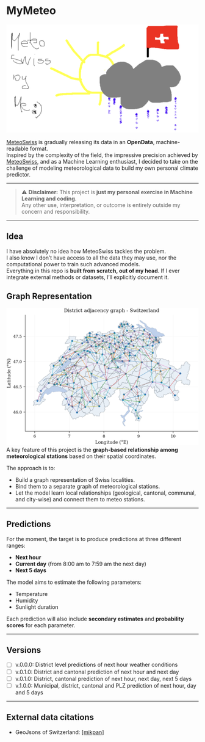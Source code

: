 # MyMeteo

![MyMeteo](figures/MyMeteo.png)

[MeteoSwiss](https://www.meteoswiss.admin.ch/about-us/) is gradually releasing its data in an **OpenData**, machine-readable format.  
Inspired by the complexity of the field, the impressive precision achieved by [MeteoSwiss](https://www.meteoswiss.admin.ch/about-us/), and as a Machine Learning enthusiast, I decided to take on the challenge of modeling meteorological data to build my own personal climate predictor.

---

> ⚠️ **Disclaimer:** This project is **just my personal exercise in Machine Learning and coding**.  
> Any other use, interpretation, or outcome is entirely outside my concern and responsibility.

---

## Idea
I have absolutely no idea how MeteoSwiss tackles the problem.  
I also know I don’t have access to all the data they may use, nor the computational power to train such advanced models.  
Everything in this repo is **built from scratch, out of my head**. If I ever integrate external methods or datasets, I’ll explicitly document it.

## Graph Representation
![Graph representation of Switzerland at district level](figures/swiss_districts_graph.png)
A key feature of this project is the **graph-based relationship among meteorological stations** based on their spatial coordinates.  

The approach is to:  
- Build a graph representation of Swiss localities.  
- Bind them to a separate graph of meteorological stations.  
- Let the model learn local relationships (geological, cantonal, communal, and city-wise) and connect them to meteo stations.

---

## Predictions
For the moment, the target is to produce predictions at three different ranges:  
- **Next hour**  
- **Current day** (from 8:00 am to 7:59 am the next day)  
- **Next 5 days**

The model aims to estimate the following parameters: 
- Temperature  
- Humidity  
- Sunlight duration  

Each prediction will also include **secondary estimates** and **probability scores** for each parameter.

---
## Versions
- [ ] v.0.0.0: District level predictions of next hour weather conditions
- [ ] v.0.1.0: District and cantonal prediction of next hour and next day
- [ ] v.0.1.0: District, cantonal prediction of next hour, next day, next 5 days
- [ ] v.1.0.0: Municipal, district, cantonal and PLZ prediction of next hour, day and 5 days

---

## External data citations

- GeoJsons of Switzerland: [[mikpan]](https://github.com/mikpan/ch-maps/tree/master)
